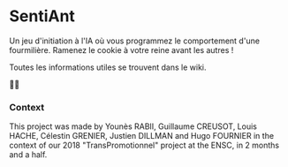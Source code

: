 # SentiAnt

Un jeu d'initiation à l'IA où vous programmez le comportement d'une fourmilière. Ramenez le cookie à votre reine avant les autres !

Toutes les informations utiles se trouvent dans le wiki.


🍪🐜  


### Context

This project was made by Younès RABII, Guillaume CREUSOT, Louis HACHE, Célestin GRENIER, Justien DILLMAN and Hugo FOURNIER in the context of our 2018 "TransPromotionnel" project at the ENSC, in 2 months and a half.
